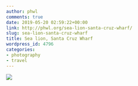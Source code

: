 ```yaml
---
author: phwl
comments: true
date: 2019-05-20 02:59:22+00:00
link: http://phwl.org/sea-lion-santa-cruz-wharf/
slug: sea-lion-santa-cruz-wharf
title: Sea lion, Santa Cruz Wharf
wordpress_id: 4796
categories:
- photography
- travel
---
```



[![](http://phwl.org/wp-content/uploads/2019/05/DSCF6081-1024x683.jpg)](http://phwl.org/wp-content/uploads/2019/05/DSCF6081.jpg)

